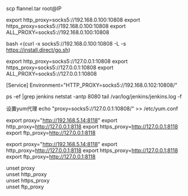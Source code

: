 scp  flannel.tar root@IP


export http_proxy=socks5://192.168.0.100:10808
export https_proxy=socks5://192.168.0.100:10808
export ALL_PROXY=socks5://192.168.0.100:10808
 

 bash <(curl -x socks5://192.168.0.100:10808 -L -s https://install.direct/go.sh)    


export http_proxy=socks5://127.0.0.1:10808
export https_proxy=socks5://127.0.0.1:10808
export ALL_PROXY=socks5://127.0.0.1:10808

[Service]
Environment="HTTP_PROXY=socks5://192.168.0.102:10808/"


ps -ef |grep jenkins
netstat -antp 8080
tail /var/log/jenkins/jenkins.log -f


设置yum代理
echo "proxy=socks5://127.0.0.1:10808/" >> /etc/yum.conf



export proxy="http://192.168.5.14:8118"
export http_proxy=http://127.0.0.1:8118
export https_proxy=http://127.0.0.1:8118
export ftp_proxy=http://127.0.0.1:8118


export proxy="http://192.168.5.14:8118"
export http_proxy=http://127.0.0.1:8118
export https_proxy=http://127.0.0.1:8118
export ftp_proxy=http://127.0.0.1:8118


unset proxy        
unset http_proxy                
unset https_proxy         
unset ftp_proxy           
